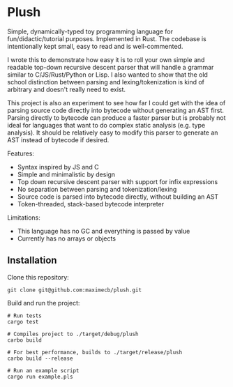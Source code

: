 # Plush

Simple, dynamically-typed toy programming language for fun/didactic/tutorial purposes.
Implemented in Rust. The codebase is intentionally kept small, easy to read and is well-commented.

I wrote this to demonstrate how easy it is to roll your own simple and readable top-down recursive
descent parser that will handle a grammar similar to C/JS/Rust/Python or Lisp. I also wanted to show
that the old school distinction between parsing and lexing/tokenization is kind of
arbitrary and doesn't really need to exist.

This project is also an experiment to see how far I could get with the idea of parsing source code
directly into bytecode without generating an AST first. Parsing directly to bytecode can produce a
faster parser but is probably not ideal for languages that want to do complex static analysis
(e.g. type analysis). It should be relatively easy to modify this parser to generate an AST instead
of bytecode if desired.

Features:
- Syntax inspired by JS and C
- Simple and minimalistic by design
- Top down recursive descent parser with support for infix expressions
- No separation between parsing and tokenization/lexing
- Source code is parsed into bytecode directly, without building an AST
- Token-threaded, stack-based bytecode interpreter

Limitations:
- This language has no GC and everything is passed by value
- Currently has no arrays or objects

## Installation

Clone this repository:

```
git clone git@github.com:maximecb/plush.git
```

Build and run the project:

```
# Run tests
cargo test

# Compiles project to ./target/debug/plush
carbo build

# For best performance, builds to ./target/release/plush
carbo build --release

# Run an example script
cargo run example.pls
```

